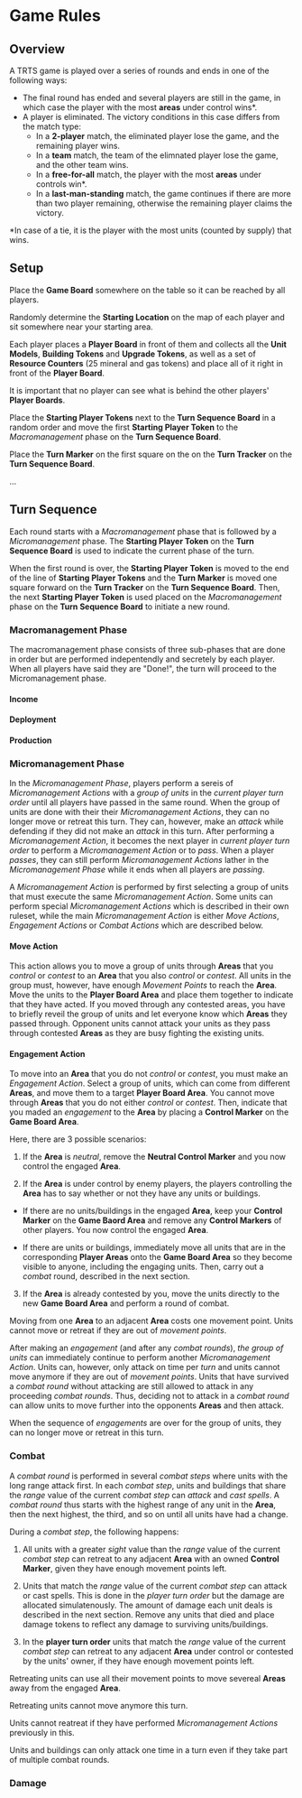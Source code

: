# Game Rules

## Overview
A TRTS game is played over a series of rounds and ends in one of the following ways:

- The final round has ended and several players are still in the game, in which case the player with the most **areas** under control wins*.
- A player is eliminated. The victory conditions in this case differs from the match type:
  - In a **2-player** match, the eliminated player lose the game, and the remaining player wins.
  - In a **team** match, the team of the elimnated player lose the game, and the other team wins.
  - In a **free-for-all** match, the player with the most **areas** under controls win*.
  - In a **last-man-standing** match, the game continues if there are more than two player remaining, otherwise the remaining player claims the victory.

*In case of a tie, it is the player with the most units (counted by supply) that wins.

## Setup

Place the **Game Board** somewhere on the table so it can be reached by all players.

Randomly determine the **Starting Location** on the map of each player and sit somewhere near your starting area.

Each player places a **Player Board** in front of them and collects all the **Unit Models**, **Building Tokens** and **Upgrade Tokens**, as well as a set of **Resource Counters** (25 mineral and gas tokens) and place all of it right in front of the **Player Board**.

It is important that no player can see what is behind the other players' **Player Boards**.

Place the **Starting Player Tokens** next to the **Turn Sequence Board** in a random order and move the first **Starting Player Token** to the _Macromanagement_ phase on the **Turn Sequence Board**.

Place the **Turn Marker** on the first square on the on the **Turn Tracker** on the **Turn Sequence Board**.

...

## Turn Sequence 

Each round starts with a _Macromanagement_ phase that is followed by a _Micromanagement_ phase. The **Starting Player Token** on the **Turn Sequence Board** is used to indicate the current phase of the turn.

When the first round is over, the **Starting Player Token** is moved to the end of the line of **Starting Player Tokens** and the **Turn Marker** is moved one square forward on the **Turn Tracker** on the **Turn Sequence Board**. Then, the next **Starting Player Token** is used placed on the _Macromanagement_ phase on the **Turn Sequence Board** to initiate a new round.

### Macromanagement Phase

The macromanagement phase consists of three sub-phases that are done in order but are performed indepentendly and secretely by each player. When all players have said they are "Done!", the turn will proceed to the Micromanagement phase.

#### Income

#### Deployment

#### Production

### Micromanagement Phase

In the _Micromanagement Phase_, players perform a sereis of _Micromanagement Actions_ with a _group of units_ in the _current player turn order_ until all players have passed in the same round. When the group of units are done with their their _Micromanagement Actions_, they can no longer move or retreat this turn. They can, however, make an _attack_ while defending if they did not make an _attack_ in this turn. After performing a _Micromanagement Action_, it becomes the next player in _current player turn order_ to perform a _Micromanagement Action_ or to _pass_. When a player _passes_, they can still perform _Micromanagement Actions_ lather in the _Micromanagement Phase_ while it ends when all players are _passing_.

A _Micromanagement Action_ is performed by first selecting a group of units that must execute the same _Micromanagement Action_. Some units can perform special _Micromanagement Actions_ which is described in their own ruleset, while the main _Micromanagement Action_ is either _Move Actions_, _Engagement Actions_ or _Combat Actions_ which are described below.

#### Move Action

This action allows you to move a group of units through **Areas** that you _control_ or _contest_ to an **Area** that you also _control_ or _contest_. All units in the group must, however, have enough _Movement Points_ to reach the **Area**. Move the units to the **Player Board Area** and place them together to indicate that they have acted. If you moved through any contested areas, you have to briefly reveil the group of units and let everyone know which **Areas** they passed through. Opponent units cannot attack your units as they pass through contested **Areas** as they are busy fighting the existing units. 

#### Engagement Action

To move into an **Area** that you do not _control_ or _contest_, you must make an _Engagement Action_. Select a group of units, which can come from different **Areas**, and move them to a target **Player Board Area**. You cannot move through **Areas** that you do not either _control_ or _contest_. Then, indicate that you maded an _engagement_ to the **Area** by placing a **Control Marker** on the **Game Board Area**. 

Here, there are 3 possible scenarios:

1. If the **Area** is _neutral_, remove the **Neutral Control Marker** and you now control the engaged **Area**. 

2. If the **Area** is under control by enemy players, the players controlling the **Area** has to say whether or not they have any units or buildings.

* If there are no units/buildings in the engaged **Area**, keep your **Control Marker** on the **Game Baord Area** and remove any **Control Markers** of other players. You now control the engaged **Area**.

* If there are units or buildings, immediately move all units that are in the corresponding **Player Areas** onto the **Game Board Area** so they become visible to anyone, including the engaging units. Then, carry out a _combat_ round, described in the next section.

3. If the **Area** is already contested by you, move the units directly to the new **Game Board Area** and perform a round of combat.

Moving from one **Area** to an adjacent **Area** costs one movement point. Units cannot move or retreat if they are out of _movement points_. 

After making an _engagement_ (and after any _combat rounds_), _the group of units_ can immediately continue to perform another _Micromanagement Action_. Units can, however, only attack on time per _turn_ and units cannot move anymore if they are out of _movement points_. Units that have survived a _combat round_ without attacking are still allowed to attack in any proceeding _combat rounds_. Thus, deciding not to attack in a _combat round_ can allow units to move further into the opponents **Areas** and then attack. 

When the sequence of _engagements_ are over for the group of units, they can no longer move or retreat in this turn.

### Combat
A _combat round_ is performed in several _combat steps_ where units with the long range attack first. In each _combat step_, units and buildings that share the _range_ value of the current _combat step_ can _attack_ and _cast spells_. A _combat round_ thus starts with the highest range of any unit in the **Area**, then the next highest, the third, and so on until all units have had a change. 

During a _combat step_, the following happens:

1. All units with a greater _sight_ value than the _range_ value of the current _combat step_ can retreat to any adjacent **Area** with an owned **Control Marker**, given they have enough movement points left.

2. Units that match the _range_ value of the current _combat step_ can attack or cast spells. This is done in the _player turn order_ but the damage are allocated simulatenously. The amount of damage each unit deals is described in the next section. Remove any units that died and place damage tokens to reflect any damage to surviving units/buildings.

3. In the **player turn order** units that match the _range_ value of the current _combat step_ can retreat to any adjacent **Area** under control or contested by the units' owner, if they have enough movement points left. 

Retreating units can use all their movement points to move severeal **Areas** away from the engaged **Area**. 

Retreating units cannot move anymore this turn. 

Units cannot reatreat if they have performed _Micromanagement Actions_ previously in this.

Units and buildings can only attack one time in a turn even if they take part of multiple combat rounds. 

### Damage

